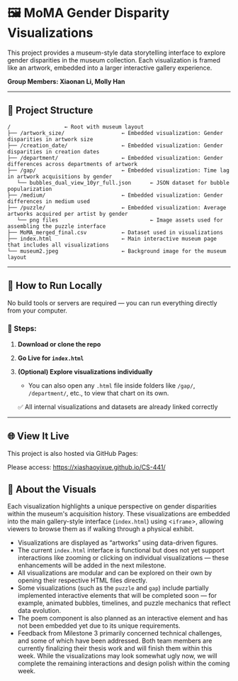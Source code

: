 # 🖼️ MoMA Gender Disparity Visualizations

This project provides a museum-style data storytelling interface to explore gender disparities in the museum collection. Each visualization is framed like an artwork, embedded into a larger interactive gallery experience.

**Group Members: Xiaonan Li, Molly Han**

---

## 📁 Project Structure

```
/                 ← Root with museum layout
├── /artwork_size/                  ← Embedded visualization: Gender disparities in artwork size
├── /creation_date/                 ← Embedded visualization: Gender disparities in creation dates
├── /department/                    ← Embedded visualization: Gender differences across departments of artwork
├── /gap/                           ← Embedded visualization: Time lag in artwork acquisitions by gender
   └── bubbles_dual_view_10yr_full.json      ← JSON dataset for bubble popularization
├── /medium/                        ← Embedded visualization: Gender differences in medium used
├── /puzzle/                        ← Embedded visualization: Average artworks acquired per artist by gender
   └── png files                             ← Image assets used for assembling the puzzle interface
├── MoMA_merged_final.csv           ← Dataset used in visualizations
├── index.html                      ← Main interactive museum page that includes all visualizations
└── museum2.jpeg                    ← Background image for the museum layout
```

---

## 🚀 How to Run Locally

No build tools or servers are required — you can run everything directly from your computer.

### 🧾 Steps:

1. **Download or clone the repo**
2. **Go Live for `index.html`**
3. **(Optional) Explore visualizations individually**
   - You can also open any `.html` file inside folders like `/gap/`, `/department/`, etc., to view that chart on its own.

   ✅ All internal visualizations and datasets are already linked correctly

---

## 🌐 View It Live

This project is also hosted via GitHub Pages:

Please access: https://xiashaoyixue.github.io/CS-441/

## 🎨 About the Visuals

Each visualization highlights a unique perspective on gender disparities within the museum's acquisition history. These visualizations are embedded into the main gallery-style interface (`index.html`) using <`iframe`>, allowing viewers to browse them as if walking through a physical exhibit.

- Visualizations are displayed as “artworks” using data-driven figures.
- The current `index.html` interface is functional but does not yet support interactions like zooming or clicking on individual visualizations — these enhancements will be added in the next milestone.
- All visualizations are modular and can be explored on their own by opening their respective HTML files directly.
- Some visualizations (such as the `puzzle` and `gap`) include partially implemented interactive elements that will be completed soon — for example, animated bubbles, timelines, and puzzle mechanics that reflect data evolution.
- The poem component is also planned as an interactive element and has not been embedded yet due to its unique requirements.
- Feedback from Milestone 3 primarily concerned technical challenges, and some of which have been addressed. Both team members are currently finalizing their thesis work and will finish them within this week. While the visualizations may look somewhat ugly now, we will complete the remaining interactions and design polish within the coming week.

